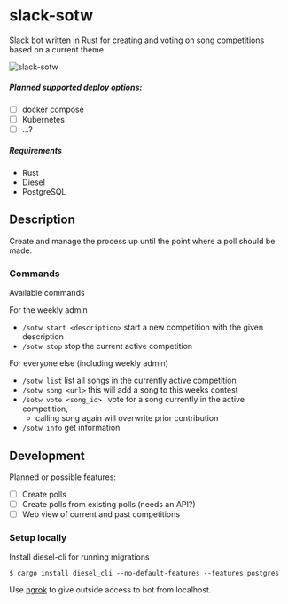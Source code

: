 # slack-sotw

Slack bot written in Rust for creating and voting on song competitions based on a current theme.

![slack-sotw](https://github.com/scav/slack-sotw/workflows/Master/badge.svg)

##### Planned supported deploy options:
- [ ] docker compose
- [ ] Kubernetes
- [ ] ...?

##### Requirements
* Rust
* Diesel
* PostgreSQL

## Description
Create and manage the process up until the point where a poll should be made.

### Commands
Available commands

For the weekly admin
* `/sotw start <description>` start a new competition with the given description
* `/sotw stop` stop the current active competition

For everyone else (including weekly admin)
* `/sotw list` list all songs in the currently active competition
* `/sotw song <url>` this will add a song to this weeks contest
* `/sotw vote <song_id> ` vote for a song currently in the active competition, 
  * calling song again will overwrite prior contribution
* `/sotw info` get information

## Development

Planned or possible features:
- [ ] Create polls 
- [ ] Create polls from existing polls (needs an API?)
- [ ] Web view of current and past competitions

### Setup locally
Install diesel-cli for running migrations
```
$ cargo install diesel_cli --no-default-features --features postgres
```

Use [ngrok](https://ngrok.com/) to give outside access to bot from localhost.